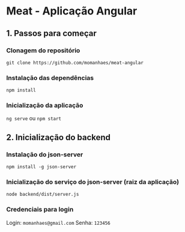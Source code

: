 # Meat - Aplicação Angular

## 1. Passos para começar

### Clonagem do repositório

`git clone https://github.com/momanhaes/meat-angular`

### Instalação das dependências

`npm install`

### Inicialização da aplicação

`ng serve` ou `npm start`

## 2. Inicialização do backend

### Instalação do json-server

`npm install -g json-server`

### Inicialização do serviço do json-server (raiz da aplicação)

`node backend/dist/server.js`

### Credenciais para login

Login: `momanhaes@gmail.com`
Senha: `123456`
